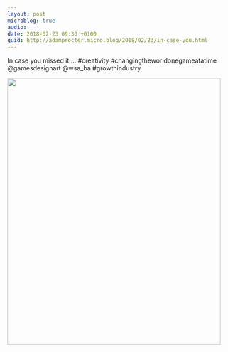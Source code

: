 ```yaml
---
layout: post
microblog: true
audio: 
date: 2018-02-23 09:30 +0100
guid: http://adamprocter.micro.blog/2018/02/23/in-case-you.html
---
```

In case you missed it ... #creativity #changingtheworldonegameatatime @gamesdesignart @wsa_ba #growthindustry

<img src="http://discursive.adamprocter.co.uk/uploads/2018/6406ece85c.jpg" width="480" height="600" />
